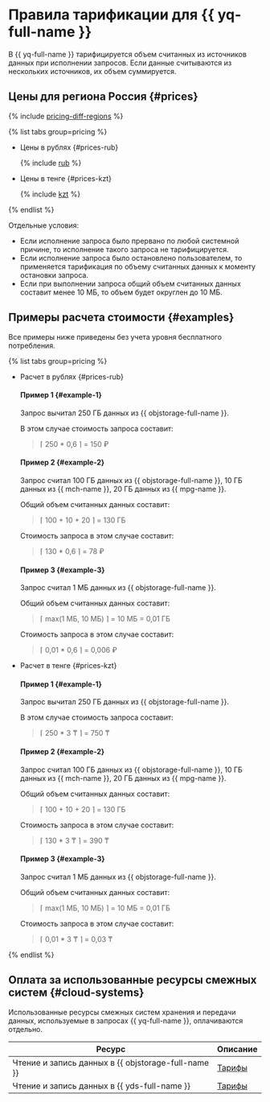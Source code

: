 # Правила тарификации для {{ yq-full-name }}



В {{ yq-full-name }} тарифицируется объем считанных из источников данных при исполнении запросов. Если данные считываются из нескольких источников, их объем суммируется.

## Цены для региона Россия {#prices}


{% include [pricing-diff-regions](../_includes/pricing-diff-regions.md) %}

{% list tabs group=pricing %}

- Цены в рублях {#prices-rub}

  {% include [rub](../_pricing/query/rub.md) %}

- Цены в тенге {#prices-kzt}
  
  {% include [kzt](../_pricing/query/kzt.md) %}

{% endlist %}



Отдельные условия:
- Если исполнение запроса было прервано по любой системной причине, то исполнение такого запроса не тарифицируется.
- Если исполнение запроса было остановлено пользователем, то применяется тарификация по объему считанных данных к моменту остановки запроса.
- Если при выполнении запроса общий объем считанных данных составит менее 10 МБ, то объем будет округлен до 10 МБ.

## Примеры расчета стоимости {#examples}

Все примеры ниже приведены без учета уровня бесплатного потребления.


{% list tabs group=pricing %}

- Расчет в рублях {#prices-rub}

  #### Пример 1 {#example-1}

  Запрос вычитал 250 ГБ данных из {{ objstorage-full-name }}.
  
  В этом случае стоимость запроса составит:
  > &lceil; 250 * 0,6 &rceil; = 150 ₽

  #### Пример 2 {#example-2}

  Запрос считал 100 ГБ данных из {{ objstorage-full-name }}, 10 ГБ данных из {{ mch-name }}, 20 ГБ данных из {{ mpg-name }}.

  Общий объем считанных данных составит:
  > &lceil; 100 + 10 + 20 &rceil; = 130 ГБ

  Стоимость запроса в этом случае составит:
  > &lceil; 130 * 0,6 &rceil; = 78 ₽
  
  #### Пример 3 {#example-3}

  Запрос считал 1 МБ данных из {{ objstorage-full-name }}.

  Общий объем считанных данных составит:
  > &lceil; max(1 МБ, 10 МБ) &rceil; = 10 МБ = 0,01 ГБ

  Стоимость запроса в этом случае составит:
  > &lceil; 0,01 * 0,6 &rceil; = 0,006 ₽

- Расчет в тенге {#prices-kzt}
  
  #### Пример 1 {#example-1}

  Запрос вычитал 250 ГБ данных из {{ objstorage-full-name }}.

  В этом случае стоимость запроса составит:
  > &lceil; 250 * 3 ₸ &rceil; = 750 ₸

  #### Пример 2 {#example-2}

  Запрос считал 100 ГБ данных из {{ objstorage-full-name }}, 10 ГБ данных из {{ mch-name }}, 20 ГБ данных из {{ mpg-name }}.

  Общий объем считанных данных составит:
  > &lceil; 100 + 10 + 20 &rceil; = 130 ГБ

  Стоимость запроса в этом случае составит:
  > &lceil; 130 * 3 ₸ &rceil; = 390 ₸

  #### Пример 3 {#example-3}

  Запрос считал 1 МБ данных из {{ objstorage-full-name }}.

  Общий объем считанных данных составит:
  > &lceil; max(1 МБ, 10 МБ) &rceil; = 10 МБ = 0,01 ГБ

  Стоимость запроса в этом случае составит:
  > &lceil; 0,01 * 3 ₸ &rceil; = 0,03 ₸

{% endlist %}



## Оплата за использованные ресурсы смежных систем {#cloud-systems}

Использованные ресурсы смежных систем хранения и передачи данных, используемые в запросах {{ yq-full-name }}, оплачиваются отдельно.

|Ресурс|Описание|
|---|---|
|Чтение и запись данных в {{ objstorage-full-name }}|[Тарифы](../storage/pricing.md)|
|Чтение и запись данных в {{ yds-full-name }}|[Тарифы](../data-streams/pricing.md)|

